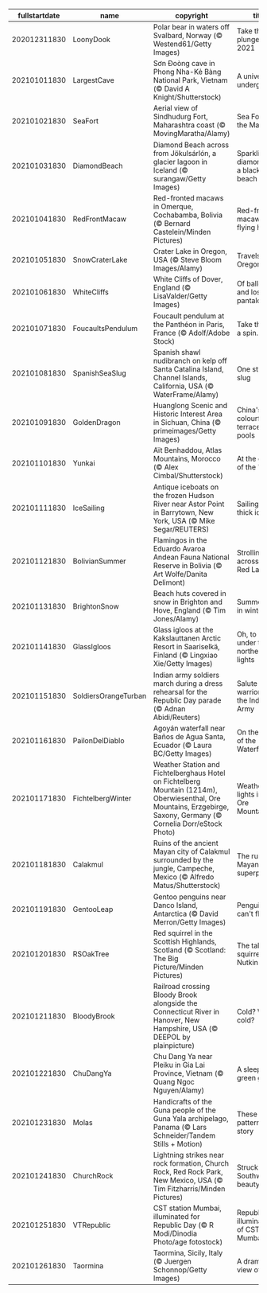 |fullstartdate|name|copyright|title|image|
|--|--|--|--|--|
202012311830|LoonyDook|Polar bear in waters off Svalbard, Norway (© Westend61/Getty Images)|Take the plunge into 2021|![](/en-IN/2021/01/202012311830LoonyDook.jpg)|
202101011830|LargestCave|Sơn Đoòng cave in Phong Nha-Kẻ Bàng National Park, Vietnam (© David A Knight/Shutterstock)|A universe underground|![](/en-IN/2021/01/202101011830LargestCave.jpg)|
202101021830|SeaFort|Aerial view of Sindhudurg Fort, Maharashtra coast (© MovingMaratha/Alamy)|Sea Fort of the Marathas|![](/en-IN/2021/01/202101021830SeaFort.jpg)|
202101031830|DiamondBeach|Diamond Beach across from Jökulsárlón, a glacier lagoon in Iceland (© surangaw/Getty Images)|Sparkling ice diamonds on a black sandy beach|![](/en-IN/2021/01/202101031830DiamondBeach.jpg)|
202101041830|RedFrontMacaw|Red-fronted macaws in Omerque, Cochabamba, Bolivia (© Bernard Castelein/Minden Pictures)|Red-fronted macaws flying high|![](/en-IN/2021/01/202101041830RedFrontMacaw.jpg)|
202101051830|SnowCraterLake|Crater Lake in Oregon, USA (© Steve Bloom Images/Alamy)|Travels to the Oregon deep|![](/en-IN/2021/01/202101051830SnowCraterLake.jpg)|
202101061830|WhiteCliffs|White Cliffs of Dover, England (© LisaValder/Getty Images)|Of balloons and lost pantaloons|![](/en-IN/2021/01/202101061830WhiteCliffs.jpg)|
202101071830|FoucaultsPendulum|Foucault pendulum at the Panthéon in Paris, France (© Adolf/Adobe Stock)|Take this for a spin...|![](/en-IN/2021/01/202101071830FoucaultsPendulum.jpg)|
202101081830|SpanishSeaSlug|Spanish shawl nudibranch on kelp off Santa Catalina Island, Channel Islands, California, USA (© WaterFrame/Alamy)|One stylish slug|![](/en-IN/2021/01/202101081830SpanishSeaSlug.jpg)|
202101091830|GoldenDragon|Huanglong Scenic and Historic Interest Area in Sichuan, China (© primeimages/Getty Images)|China's colourful terraced pools|![](/en-IN/2021/01/202101091830GoldenDragon.jpg)|
202101101830|Yunkai|Aït Benhaddou, Atlas Mountains, Morocco (© Alex Cimbal/Shutterstock)|At the gates of the 'ksar'|![](/en-IN/2021/01/202101101830Yunkai.jpg)|
202101111830|IceSailing|Antique iceboats on the frozen Hudson River near Astor Point in Barrytown, New York, USA (© Mike Segar/REUTERS)|Sailing on thick ice|![](/en-IN/2021/01/202101111830IceSailing.jpg)|
202101121830|BolivianSummer|Flamingos in the Eduardo Avaroa Andean Fauna National Reserve in Bolivia (© Art Wolfe/Danita Delimont)|Strolling across the Red Lagoon|![](/en-IN/2021/01/202101121830BolivianSummer.jpg)|
202101131830|BrightonSnow|Beach huts covered in snow in Brighton and Hove, England (© Tim Jones/Alamy)|Summer huts in winter|![](/en-IN/2021/01/202101131830BrightonSnow.jpg)|
202101141830|GlassIgloos|Glass igloos at the Kakslauttanen Arctic Resort in Saariselkä, Finland (© Lingxiao Xie/Getty Images)|Oh, to sleep under the northern lights|![](/en-IN/2021/01/202101141830GlassIgloos.jpg)|
202101151830|SoldiersOrangeTurban|Indian army soldiers march during a dress rehearsal for the Republic Day parade (© Adnan Abidi/Reuters)|Salute to the warriors of the Indian Army|![](/en-IN/2021/01/202101151830SoldiersOrangeTurban.jpg)|
202101161830|PailonDelDiablo|Agoyán waterfall near Baños de Agua Santa, Ecuador (© Laura BC/Getty Images)|On the Route of the Waterfalls|![](/en-IN/2021/01/202101161830PailonDelDiablo.jpg)|
202101171830|FichtelbergWinter|Weather Station and Fichtelberghaus Hotel on Fichtelberg Mountain (1214m), Oberwiesenthal, Ore Mountains, Erzgebirge, Saxony, Germany (© Cornelia Dorr/eStock Photo)|Weather lights in the Ore Mountains|![](/en-IN/2021/01/202101171830FichtelbergWinter.jpg)|
202101181830|Calakmul|Ruins of the ancient Mayan city of Calakmul surrounded by the jungle, Campeche, Mexico (© Alfredo Matus/Shutterstock)|The ruins of a Mayan superpower|![](/en-IN/2021/01/202101181830Calakmul.jpg)|
202101191830|GentooLeap|Gentoo penguins near Danco Island, Antarctica (© David Merron/Getty Images)|Penguins can't fly!|![](/en-IN/2021/01/202101191830GentooLeap.jpg)|
202101201830|RSOakTree|Red squirrel in the Scottish Highlands, Scotland (© Scotland: The Big Picture/Minden Pictures)|The tale of squirrels like Nutkin|![](/en-IN/2021/01/202101201830RSOakTree.jpg)|
202101211830|BloodyBrook|Railroad crossing Bloody Brook alongside the Connecticut River in Hanover, New Hampshire, USA (© DEEPOL by plainpicture)|Cold? What cold?|![](/en-IN/2021/01/202101211830BloodyBrook.jpg)|
202101221830|ChuDangYa|Chu Dang Ya near Pleiku in Gia Lai Province, Vietnam (© Quang Ngoc Nguyen/Alamy)|A sleeping green giant|![](/en-IN/2021/01/202101221830ChuDangYa.jpg)|
202101231830|Molas|Handicrafts of the Guna people of the Guna Yala archipelago, Panama (© Lars Schneider/Tandem Stills + Motion)|These patterns tell a story|![](/en-IN/2021/01/202101231830Molas.jpg)|
202101241830|ChurchRock|Lightning strikes near rock formation, Church Rock, Red Rock Park, New Mexico, USA (© Tim Fitzharris/Minden Pictures)|Struck by Southwestern beauty|![](/en-IN/2021/01/202101241830ChurchRock.jpg)|
202101251830|VTRepublic|CST station Mumbai, illuminated for Republic Day (© R Modi/Dinodia Photo/age fotostock)|Republic Day illumination of CST, Mumbai|![](/en-IN/2021/01/202101251830VTRepublic.jpg)|
202101261830|Taormina|Taormina, Sicily, Italy (© Juergen Schonnop/Getty Images)|A dramatic view of Sicily|![](/en-IN/2021/01/202101261830Taormina.jpg)|
